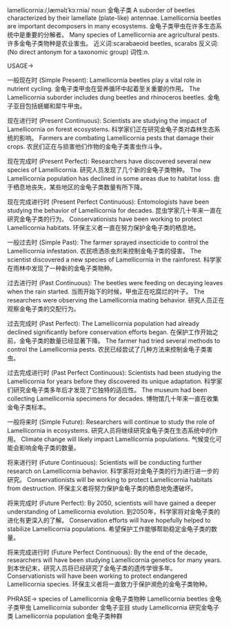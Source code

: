 lamellicornia:/ˌlæməlɪˈkɔːrniə/
noun
金龟子类
A suborder of beetles characterized by their lamellate (plate-like) antennae.
Lamellicornia beetles are important decomposers in many ecosystems. 金龟子类甲虫在许多生态系统中是重要的分解者。
Many species of Lamellicornia are agricultural pests. 许多金龟子类物种是农业害虫。
近义词:scarabaeoid beetles, scarabs
反义词: (No direct antonym for a taxonomic group)
词性:n.


USAGE->

一般现在时 (Simple Present):
Lamellicornia beetles play a vital role in nutrient cycling. 金龟子类甲虫在营养循环中起着至关重要的作用。
The Lamellicornia suborder includes dung beetles and rhinoceros beetles. 金龟子亚目包括蜣螂和犀牛甲虫。

现在进行时 (Present Continuous):
Scientists are studying the impact of Lamellicornia on forest ecosystems. 科学家们正在研究金龟子类对森林生态系统的影响。
Farmers are combating Lamellicornia pests that damage their crops.  农民们正在与损害他们作物的金龟子类害虫作斗争。

现在完成时 (Present Perfect):
Researchers have discovered several new species of Lamellicornia. 研究人员发现了几个新的金龟子类物种。
The Lamellicornia population has declined in some areas due to habitat loss. 由于栖息地丧失，某些地区的金龟子类数量有所下降。

现在完成进行时 (Present Perfect Continuous):
Entomologists have been studying the behavior of Lamellicornia for decades.  昆虫学家几十年来一直在研究金龟子类的行为。
Conservationists have been working to protect Lamellicornia habitats.  环保主义者一直在努力保护金龟子类的栖息地。

一般过去时 (Simple Past):
The farmer sprayed insecticide to control the Lamellicornia infestation. 农民喷洒杀虫剂来控制金龟子类的侵害。
The scientist discovered a new species of Lamellicornia in the rainforest.  科学家在雨林中发现了一种新的金龟子类物种。

过去进行时 (Past Continuous):
The beetles were feeding on decaying leaves when the rain started.  当雨开始下的时候，甲虫正在吃腐烂的叶子。
The researchers were observing the Lamellicornia mating behavior.  研究人员正在观察金龟子类的交配行为。

过去完成时 (Past Perfect):
The Lamellicornia population had already declined significantly before conservation efforts began.  在保护工作开始之前，金龟子类的数量已经显著下降。
The farmer had tried several methods to control the Lamellicornia pests. 农民已经尝试了几种方法来控制金龟子类害虫。

过去完成进行时 (Past Perfect Continuous):
Scientists had been studying the Lamellicornia for years before they discovered its unique adaptation. 科学家们研究金龟子类多年后才发现了它独特的适应性。
The museum had been collecting Lamellicornia specimens for decades.  博物馆几十年来一直在收集金龟子类标本。

一般将来时 (Simple Future):
Researchers will continue to study the role of Lamellicornia in ecosystems.  研究人员将继续研究金龟子类在生态系统中的作用。
Climate change will likely impact Lamellicornia populations.  气候变化可能会影响金龟子类的数量。

将来进行时 (Future Continuous):
Scientists will be conducting further research on Lamellicornia behavior. 科学家将对金龟子类的行为进行进一步的研究。
Conservationists will be working to protect Lamellicornia habitats from destruction.  环保主义者将努力保护金龟子类的栖息地免遭破坏。

将来完成时 (Future Perfect):
By 2050, scientists will have gained a deeper understanding of Lamellicornia evolution. 到2050年，科学家将对金龟子类的进化有更深入的了解。
Conservation efforts will have hopefully helped to stabilize Lamellicornia populations.  希望保护工作能够帮助稳定金龟子类的数量。

将来完成进行时 (Future Perfect Continuous):
By the end of the decade, researchers will have been studying Lamellicornia genetics for many years. 到本世纪末，研究人员将已经研究了金龟子类的遗传学很多年。
Conservationists will have been working to protect endangered Lamellicornia species.  环保主义者将一直致力于保护濒危的金龟子类物种。


PHRASE->
species of Lamellicornia  金龟子类物种
Lamellicornia beetles  金龟子类甲虫
Lamellicornia suborder 金龟子亚目
study Lamellicornia  研究金龟子类
Lamellicornia population 金龟子类种群


